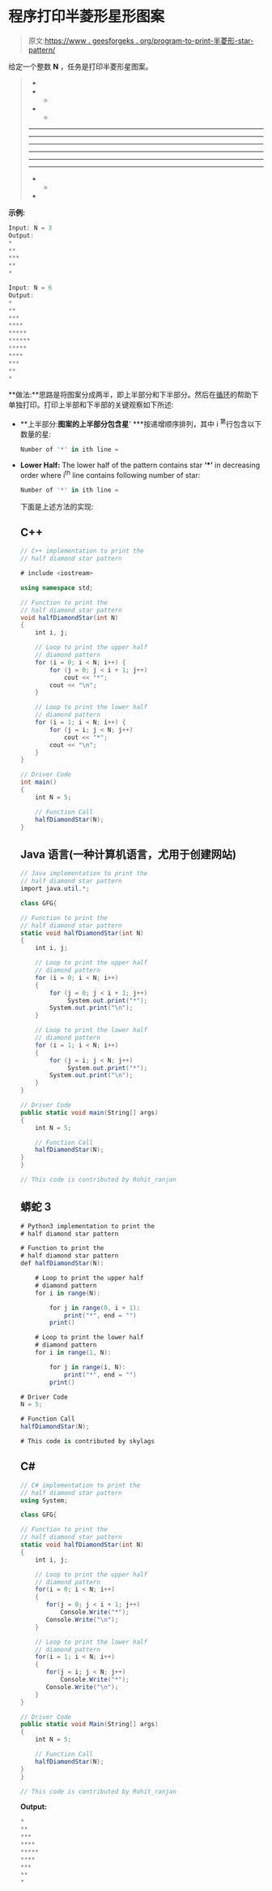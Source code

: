 # 程序打印半菱形星形图案

> 原文:[https://www . geesforgeks . org/program-to-print-半菱形-star-pattern/](https://www.geeksforgeeks.org/program-to-print-half-diamond-star-pattern/)

给定一个整数 **N** ，任务是打印半菱形星图案。

> *
> * *
> * *
> * * *
> * * * * *
> * * * * * * *
> * * *
> * * *
> * * *
> * *
> *

**示例:**

```cs
Input: N = 3
Output:
*
**
***
**
*

Input: N = 6
Output:
*
**
***
****
*****
******
*****
****
***
**
*

```

**做法:**思路是将图案分成两半，即上半部分和下半部分。然后在[循环](https://www.geeksforgeeks.org/loops-in-c-and-cpp/)的帮助下单独打印。打印上半部和下半部的关键观察如下所述:

*   **上半部分:**图案的上半部分包含星**' ***按递增顺序排列，其中 i <sup>第</sup>行包含以下数量的星:

    ```cs
    Number of '*' in ith line = 

    ```

*   **Lower Half:** The lower half of the pattern contains star **‘*’** in decreasing order where i<sup>th</sup> line contains following number of star:

    ```cs
    Number of '*' in ith line = 

    ```

    下面是上述方法的实现:

    ## C++

    ```cs
    // C++ implementation to print the
    // half diamond star pattern

    # include <iostream>

    using namespace std;

    // Function to print the
    // half diamond star pattern
    void halfDiamondStar(int N)
    {
        int i, j;

        // Loop to print the upper half
        // diamond pattern
        for (i = 0; i < N; i++) {
            for (j = 0; j < i + 1; j++)
                cout << "*";
            cout << "\n";
        }

        // Loop to print the lower half
        // diamond pattern
        for (i = 1; i < N; i++) {
            for (j = i; j < N; j++)
                cout << "*";
            cout << "\n";
        }
    }

    // Driver Code
    int main()
    {
        int N = 5;

        // Function Call
        halfDiamondStar(N);
    }
    ```

    ## Java 语言(一种计算机语言，尤用于创建网站)

    ```cs
    // Java implementation to print the
    // half diamond star pattern
    import java.util.*;

    class GFG{

    // Function to print the
    // half diamond star pattern
    static void halfDiamondStar(int N)
    {
        int i, j;

        // Loop to print the upper half
        // diamond pattern
        for (i = 0; i < N; i++)
        {
            for (j = 0; j < i + 1; j++)
                 System.out.print("*");
            System.out.print("\n");
        }

        // Loop to print the lower half
        // diamond pattern
        for (i = 1; i < N; i++) 
        {
            for (j = i; j < N; j++)
                 System.out.print("*");
            System.out.print("\n");
        }
    }

    // Driver Code
    public static void main(String[] args)
    {
        int N = 5;

        // Function Call
        halfDiamondStar(N);
    }
    }

    // This code is contributed by Rohit_ranjan
    ```

    ## 蟒蛇 3

    ```cs
    # Python3 implementation to print the 
    # half diamond star pattern 

    # Function to print the 
    # half diamond star pattern 
    def halfDiamondStar(N):

        # Loop to print the upper half 
        # diamond pattern 
        for i in range(N):

            for j in range(0, i + 1):
                print("*", end = "")
            print()

        # Loop to print the lower half 
        # diamond pattern 
        for i in range(1, N):

            for j in range(i, N):
                print("*", end = "")
            print()

    # Driver Code 
    N = 5; 

    # Function Call 
    halfDiamondStar(N);

    # This code is contributed by skylags
    ```

    ## C#

    ```cs
    // C# implementation to print the
    // half diamond star pattern
    using System;

    class GFG{

    // Function to print the
    // half diamond star pattern
    static void halfDiamondStar(int N)
    {
        int i, j;

        // Loop to print the upper half
        // diamond pattern
        for(i = 0; i < N; i++)
        {
           for(j = 0; j < i + 1; j++)
               Console.Write("*");
           Console.Write("\n");
        }

        // Loop to print the lower half
        // diamond pattern
        for(i = 1; i < N; i++) 
        {
           for(j = i; j < N; j++)
               Console.Write("*");
           Console.Write("\n");
        }
    }

    // Driver Code
    public static void Main(String[] args)
    {
        int N = 5;

        // Function Call
        halfDiamondStar(N);
    }
    }

    // This code is contributed by Rohit_ranjan
    ```

    **Output:**

    ```cs
    *
    **
    ***
    ****
    *****
    ****
    ***
    **
    *

    ```